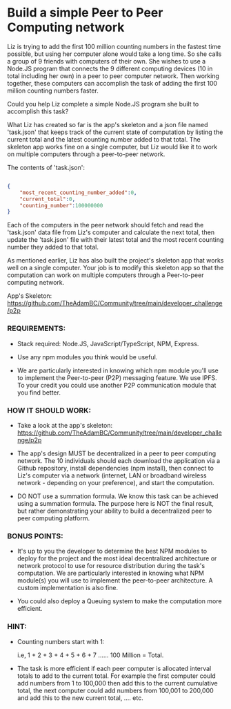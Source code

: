 # Build a simple Peer to Peer Computing network

Liz is trying to add the first 100 million counting numbers in the fastest time possible, but using her computer alone would take a long time. So she calls a group of 9 friends with computers of their own. She wishes to use a Node.JS program that connects the 9 different computing devices (10 in total including her own) in a peer to peer computer network. Then working together, these computers can accomplish the task of adding the first 100 million counting numbers faster. 
  
Could you help Liz complete a simple Node.JS program she built to accomplish this task? 

What Liz has created so far is the app's skeleton and a json file named 'task.json' that keeps track of the current state of computation by listing the current total and the latest counting number added to that total. The skeleton app works fine on a single computer, but Liz would like it to work on multiple computers through a peer-to-peer network.

The contents of 'task.json':

``` json

{
    "most_recent_counting_number_added":0,
    "current_total":0,
    "counting_number":100000000
}

```

Each of the computers in the peer network should fetch and read the 'task.json' data file from Liz's computer and calculate the next total, then update the 'task.json' file with their latest total and the most recent counting number they added to that total.

As mentioned earlier, Liz has also built the project's skeleton app that works well on a single computer. Your job is to modify this skeleton app so that the computation can work on multiple computers through a Peer-to-peer computing network. 

App's Skeleton: https://github.com/TheAdamBC/Community/tree/main/developer_challenge/p2p

### REQUIREMENTS:

- Stack required: Node.JS, JavaScript/TypeScript, NPM, Express.

- Use any npm modules you think would be useful.

- We are particularly interested in knowing which npm module you'll use to implement the Peer-to-peer (P2P) messaging feature. We use IPFS. To your credit you could use another P2P communication module that you find better. 

### HOW IT SHOULD WORK:

- Take a look at the app's skeleton: https://github.com/TheAdamBC/Community/tree/main/developer_challenge/p2p

- The app's design MUST be decentralized in a peer to peer computing network. The 10 individuals should each download the application via a Github repository, install dependencies (npm install), then connect to Liz's computer via a network (internet, LAN or broadband wireless network - depending on your preference), and start the computation.

- DO NOT use a summation formula. We know this task can be achieved using a summation formula. The purpose here is NOT the final result, but rather demonstrating your ability to build a decentralized peer to peer computing platform.

### BONUS POINTS:

- It's up to you the developer to determine the best NPM modules to deploy for the project and the most ideal decentralized architecture or network protocol to use for resource distribution during the task's computation. We are particularly interested in knowing what NPM module(s) you will use to implement the peer-to-peer architecture. A custom implementation is also fine.

- You could also deploy a Queuing system to make the computation more efficient.

### HINT:

- Counting numbers start with 1:

  i.e, 1 + 2 + 3 + 4 + 5 + 6 + 7 ...... 100 Million = Total.

- The task is more efficient if each peer computer is allocated interval totals to add to the current total. For example the first computer could add numbers from 1 to 100,000 then add this to the current cumulative total, the next computer could add numbers from 100,001 to 200,000 and add this to the new current total, .... etc.

